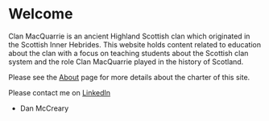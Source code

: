 # Welcome

Clan MacQuarrie is an ancient Highland Scottish clan which originated in the Scottish Inner Hebrides.
This website holds content related to education about the clan with a focus
on teaching students about the Scottish clan system and the role Clan MacQuarrie played in the history of Scotland.

Please see the [About](./about.md) page for more details about the charter of this site.

Please contact me on [LinkedIn](https://www.linkedin.com/in/danmccreary/)

- Dan McCreary




